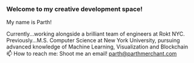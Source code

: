 ### Welcome to my creative development space!

My name is Parth!

Currently...working alongside a brilliant team of engineers at Rokt NYC.<br>
Previously...M.S. Computer Science at New York University, pursuing advanced knowledge of Machine Learning, Visualization and Blockchain<br>
📫 How to reach me: Shoot me an email! parth@parthmerchant.com<br>
